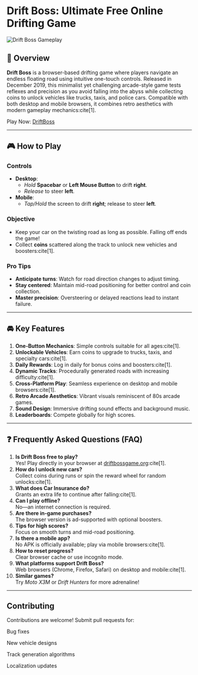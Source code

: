 # Drift Boss: Ultimate Free Online Drifting Game  

![Drift Boss Gameplay](https://via.placeholder.com/800x400.png?text=Drift+Boss+Gameplay+Preview)  

## 🌟 Overview  
**Drift Boss** is a browser-based drifting game where players navigate an endless floating road using intuitive one-touch controls. Released in December 2019, this minimalist yet challenging arcade-style game tests reflexes and precision as you avoid falling into the abyss while collecting coins to unlock vehicles like trucks, taxis, and police cars. Compatible with both desktop and mobile browsers, it combines retro aesthetics with modern gameplay mechanics:cite[1].  

Play Now: [DriftBoss](http://driftbossgame.org/)

---  

## 🎮 How to Play  
### Controls  
- **Desktop**:  
  - *Hold* **Spacebar** or **Left Mouse Button** to drift **right**.  
  - *Release* to steer **left**.  
- **Mobile**:  
  - *Tap/Hold* the screen to drift **right**; release to steer **left**.  

### Objective  
- Keep your car on the twisting road as long as possible. Falling off ends the game!  
- Collect **coins** scattered along the track to unlock new vehicles and boosters:cite[1].  

### Pro Tips  
- **Anticipate turns**: Watch for road direction changes to adjust timing.  
- **Stay centered**: Maintain mid-road positioning for better control and coin collection.  
- **Master precision**: Oversteering or delayed reactions lead to instant failure.  

---  

## 🚘 Key Features  
1. **One-Button Mechanics**: Simple controls suitable for all ages:cite[1].  
2. **Unlockable Vehicles**: Earn coins to upgrade to trucks, taxis, and specialty cars:cite[1].  
3. **Daily Rewards**: Log in daily for bonus coins and boosters:cite[1].  
4. **Dynamic Tracks**: Procedurally generated roads with increasing difficulty:cite[1].  
5. **Cross-Platform Play**: Seamless experience on desktop and mobile browsers:cite[1].  
6. **Retro Arcade Aesthetics**: Vibrant visuals reminiscent of 80s arcade games.  
7. **Sound Design**: Immersive drifting sound effects and background music.  
8. **Leaderboards**: Compete globally for high scores.  

---  

## ❓ Frequently Asked Questions (FAQ)  
1. **Is Drift Boss free to play?**  
   Yes! Play directly in your browser at [driftbossgame.org](http://driftbossgame.org/):cite[1].  
2. **How do I unlock new cars?**  
   Collect coins during runs or spin the reward wheel for random unlocks:cite[1].  
3. **What does Car Insurance do?**  
   Grants an extra life to continue after falling:cite[1].  
4. **Can I play offline?**  
   No—an internet connection is required.  
5. **Are there in-game purchases?**  
   The browser version is ad-supported with optional boosters.  
6. **Tips for high scores?**  
   Focus on smooth turns and mid-road positioning.  
7. **Is there a mobile app?**  
   No APK is officially available; play via mobile browsers:cite[1].  
8. **How to reset progress?**  
   Clear browser cache or use incognito mode.  
9. **What platforms support Drift Boss?**  
   Web browsers (Chrome, Firefox, Safari) on desktop and mobile:cite[1].  
10. **Similar games?**  
    Try *Moto X3M* or *Drift Hunters* for more adrenaline!  

---  
## Contributing
Contributions are welcome! Submit pull requests for:

Bug fixes

New vehicle designs

Track generation algorithms

Localization updates
